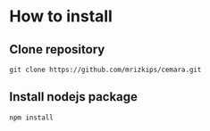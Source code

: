 # How to install

## Clone repository

```git
git clone https://github.com/mrizkips/cemara.git
```

## Install nodejs package

```node
npm install
```
